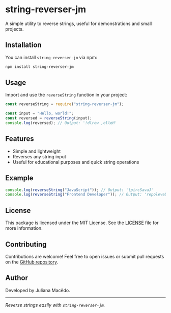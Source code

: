 # string-reverser-jm

A simple utility to reverse strings, useful for demonstrations and small projects.

## Installation

You can install `string-reverser-jm` via npm:

```bash
npm install string-reverser-jm
```

## Usage

Import and use the `reverseString` function in your project:

```javascript
const reverseString = require("string-reverser-jm");

const input = "Hello, world!";
const reversed = reverseString(input);
console.log(reversed); // Output: '!dlrow ,olleH'
```

## Features

- Simple and lightweight
- Reverses any string input
- Useful for educational purposes and quick string operations

## Example

```javascript
console.log(reverseString("JavaScript")); // Output: 'tpircSavaJ'
console.log(reverseString("Frontend Developer")); // Output: 'repoleveD dnetnorF'
```

## License

This package is licensed under the MIT License. See the [LICENSE](./LICENSE) file for more information.

## Contributing

Contributions are welcome! Feel free to open issues or submit pull requests on the [GitHub repository](https://github.com/seu-usuario/string-reverser-jm).

## Author

Developed by Juliana Macêdo.

---

_Reverse strings easily with `string-reverser-jm`._
